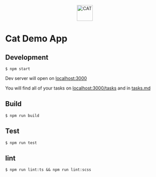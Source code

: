 <p align="center">
  <img src="https://s7d2.scene7.com/is/image/Caterpillar/C10000554" alt="CAT" title="CAT Digital Branding" height="50" />
</p>

# Cat Demo App

## Development

```
$ npm start
```

Dev server will open on [localhost:3000](http://localhost:3000)

You will find all of your tasks on [localhost:3000/tasks](http://localhost:3000/tasks) and in [tasks.md](./src/app/containers/Tasks/Tasks.md)

## Build

```
$ npm run build
```

## Test

```
$ npm run test
```

## lint

```
$ npm run lint:ts && npm run lint:scss
```
